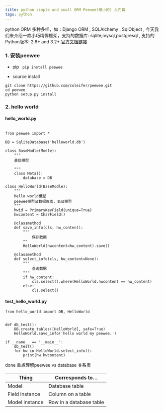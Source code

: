 ```yaml
---
title: python simple and small ORM Peewee(矮小的) 入门篇
tags: python
---
```

python ORM 多种多样，如：Django ORM , SQLAlchemy , SqlObject , 今天我们来介绍一款小巧精悍框架，支持的数据库: sqlite,mysql,postgresql , 支持的Python版本: 2.6+ and 3.2+
[官方文档链接](http://docs.peewee-orm.com/en/latest/index.html)

### 1. 安装peewee
- pip
` pip install peewee`

- source install
```
git clone https://github.com/coleifer/peewee.git
cd peewee
python setup.py install
```

### 2. hello world


#### hello_world.py
```

from peewee import *

DB = SqliteDatabase('helloworld.db')

class BaseModle(Modle):
	"""
	基础模型

	"""
	class Meta():
		database = DB

class HelloWorld(BaseModle):
	"""
	hello world模型
	peewee模型及数据库表，表及模型
	"""
	hwid = PrimaryKeyField(unique=True)
	hwcontent = CharField()

	@classmethod
	def save_info(cls, hw_content):
        """
			保存数据
        ""
		HelloWorld(hwcontent=hw_content).save()

	@classmethod
	def select_info(cls, hw_content=None):
    	"""
        	查询数据
        """
		if hw_content:
			cls.select().where(HelloWorld.hwcontent == hw_content)
		else:
			cls.select()
```

#### test_hello_world.py
```
from hello_world import DB, HelloWorld


def db_test():
    DB.create_tables([HelloWorld], safe=True)
    HelloWorld.save_info('hello world my peewee.')

if __name__ == '__main__':
    db_test()
    for hw in HelloWorld.select_info():
        print(hw.hwcontent)
```
done
重点理解peewee vs database 关系表

| Thing | Corresponds to… |
|--------|--------|
|   Model     |    Database table    |
|Field instance | Column on a table|
|Model instance | Row in a database table|
